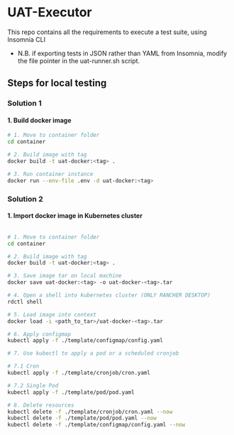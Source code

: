 # UAT-Executor

This repo contains all the requirements to execute a test suite, using Insomnia CLI

- N.B. if exporting tests in JSON rather than YAML from Insomnia, modify the file pointer in the uat-runner.sh script.

## Steps for local testing

### Solution 1

#### 1. Build docker image

```bash
# 1. Move to container folder
cd container

# 2. Build image with tag
docker build -t uat-docker:<tag> .

# 3. Run container instance
docker run --env-file .env -d uat-docker:<tag>
```

### Solution 2

#### 1. Import docker image in Kubernetes cluster

```bash

# 1. Move to container folder
cd container

# 2. Build image with tag
docker build -t uat-docker:<tag> .

# 3. Save image tar on local machine
docker save uat-docker:<tag> -o uat-docker-<tag>.tar

# 4. Open a shell into kubernetes cluster (ONLY RANCHER DESKTOP)
rdctl shell

# 5. Load image into context
docker load -i <path_to_tar>/uat-docker-<tag>.tar

# 6. Apply configmap
kubectl apply -f ./template/configmap/config.yaml

# 7. Use kubectl to apply a pod or a scheduled cronjob

# 7.1 Cron
kubectl apply -f ./template/cronjob/cron.yaml

# 7.2 Single Pod
kubectl apply -f ./template/pod/pod.yaml

# 8. Delete resources
kubectl delete -f ./template/cronjob/cron.yaml --now
kubectl delete -f ./template/pod/pod.yaml --now
kubectl delete -f ./template/configmap/config.yaml --now
```
